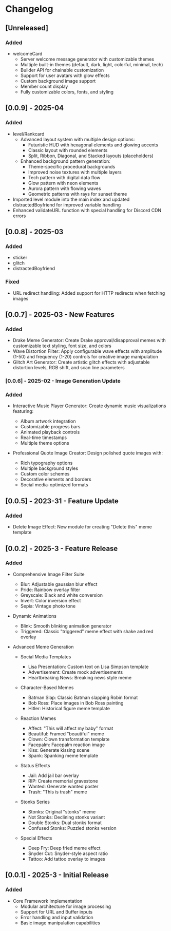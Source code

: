 # Changelog

## [Unreleased]
### Added
- welcomeCard
  - Server welcome message generator with customizable themes
  - Multiple built-in themes (default, dark, light, colorful, minimal, tech)
  - Builder API for chainable customization
  - Support for user avatars with glow effects
  - Custom background image support
  - Member count display
  - Fully customizable colors, fonts, and styling

## [0.0.9] - 2025-04
### Added
  - level/Rankcard
    - Advanced layout system with multiple design options:
      - Futuristic HUD with hexagonal elements and glowing accents
      - Classic layout with rounded elements
      - Split, Ribbon, Diagonal, and Stacked layouts (placeholders)
    - Enhanced background pattern generation:
      - Theme-specific procedural backgrounds
      - Improved noise textures with multiple layers
      - Tech pattern with digital data flow
      - Glow pattern with neon elements
      - Aurora pattern with flowing waves
      - Geometric patterns with rays for sunset theme
  - Imported level module into the main index and updated distractedBoyfriend for improved variable handling
  - Enhanced validateURL function with special handling for Discord CDN errors

## [0.0.8] - 2025-03
### Added
 - sticker
 - glitch
 - distractedBoyfriend
### Fixed
 - URL redirect handling: Added support for HTTP redirects when fetching images

## [0.0.7] - 2025-03 - New Features
### Added
- Drake Meme Generator: Create Drake approval/disapproval memes with customizable text styling, font size, and colors
- Wave Distortion Filter: Apply configurable wave effects with amplitude (1-50) and frequency (1-20) controls for creative image manipulation
- Glitch Art Generator: Create artistic glitch effects with adjustable distortion levels, RGB shift, and scan line parameters

### [0.0.6] - 2025-02 - Image Generation Update
### Added
- Interactive Music Player Generator: Create dynamic music visualizations featuring:
  - Album artwork integration
  - Customizable progress bars
  - Animated playback controls
  - Real-time timestamps
  - Multiple theme options

- Professional Quote Image Creator: Design polished quote images with:
  - Rich typography options
  - Multiple background styles
  - Custom color schemes
  - Decorative elements and borders
  - Social media-optimized formats


## [0.0.5] - 2023-31 - Feature Update
### Added
- Delete Image Effect: New module for creating "Delete this" meme template

## [0.0.2] - 2025-3 - Feature Release
### Added
- Comprehensive Image Filter Suite
  - Blur: Adjustable gaussian blur effect
  - Pride: Rainbow overlay filter
  - Greyscale: Black and white conversion
  - Invert: Color inversion effect
  - Sepia: Vintage photo tone

- Dynamic Animations
  - Blink: Smooth blinking animation generator
  - Triggered: Classic "triggered" meme effect with shake and red overlay

- Advanced Meme Generation
  - Social Media Templates
    - Lisa Presentation: Custom text on Lisa Simpson template
    - Advertisement: Create mock advertisements
    - Heartbreaking News: Breaking news style meme

  - Character-Based Memes
    - Batman Slap: Classic Batman slapping Robin format
    - Bob Ross: Place images in Bob Ross painting
    - Hitler: Historical figure meme template

  - Reaction Memes
    - Affect: "This will affect my baby" format
    - Beautiful: Framed "beautiful" meme
    - Clown: Clown transformation template
    - Facepalm: Facepalm reaction image
    - Kiss: Generate kissing scene
    - Spank: Spanking meme template

  - Status Effects
    - Jail: Add jail bar overlay
    - RIP: Create memorial gravestone
    - Wanted: Generate wanted poster
    - Trash: "This is trash" meme

  - Stonks Series
    - Stonks: Original "stonks" meme
    - Not Stonks: Declining stonks variant
    - Double Stonks: Dual stonks format
    - Confused Stonks: Puzzled stonks version

  - Special Effects
    - Deep Fry: Deep fried meme effect
    - Snyder Cut: Snyder-style aspect ratio
    - Tattoo: Add tattoo overlay to images

## [0.0.1] - 2025-3 - Initial Release
### Added
- Core Framework Implementation
  - Modular architecture for image processing
  - Support for URL and Buffer inputs
  - Error handling and input validation
  - Basic image manipulation capabilities
